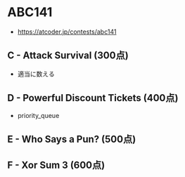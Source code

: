 # ABC141
* https://atcoder.jp/contests/abc141


## C - Attack Survival (300点)
* 適当に数える


## D - Powerful Discount Tickets (400点)
* priority_queue


## E - Who Says a Pun? (500点)



## F - Xor Sum 3 (600点)
